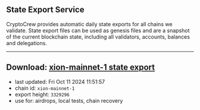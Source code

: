 ## State Export Service
CryptoCrew provides automatic daily state exports for all chains we validate. State export files can be used as genesis files and are a snapshot of the current blockchain state, including all validators, accounts, balances and delegations.

---
**Download: [xion-mainnet-1 state export](https://dl-eu2.ccvalidators.com/SERVICE/xion/xion-mainnet-1_export_3329296.json)**
---

- last updated: Fri Oct 11 2024 11:51:57
- chain id: `xion-mainnet-1`
- export height: `3329296`
- use for: airdrops, local tests, chain recovery
